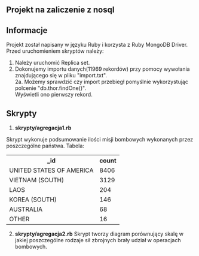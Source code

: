 ## Projekt na zaliczenie z nosql

Informacje
-------
Projekt został napisany w języku Ruby i korzysta z Ruby MongoDB Driver.
Przed uruchomieniem skryptów należy:
1. Należy uruchomić Replica set.
2. Dokonujemy importu danych(11969 rekordów) przy pomocy wywołania znajdującego się w pliku "import.txt".\
2a. Możemy sprawdzić czy import przebiegł pomyślnie wykorzystując polcenie "db.thor.findOne()".\
Wyświetli ono pierwszy rekord.


Skrypty
-------
1. **skrypty/agregacja1.rb**

Skrypt wykonuje podsumowanie ilości misji bombowych wykonanych przez poszczególne państwa.
Tabela:
<table>
  <tr>
    <th>_id</th>
    <th>count</th>
  </tr>
  <tr>
    <td>UNITED STATES OF AMERICA</td>
    <td>8406</td>
  </tr>
  <tr>
    <td>VIETNAM (SOUTH)</td>
    <td>3129</td>
  </tr>
  <tr>
    <td>LAOS</td>
    <td>204</td>
  </tr>
  <tr>
    <td>KOREA (SOUTH)</td>
    <td>146</td>
  </tr>
  <tr>
    <td>AUSTRALIA</td>
    <td>68</td>
  </tr>
  <tr>
    <td>OTHER</td>
    <td>16</td>
  </tr>
</table>
<to_s/>

2. **skrypty/agregacja2.rb**
Skrypt tworzy diagram porównujący skalę w jakiej poszczególne rodzaje sił zbrojnych brały udział w operacjach bombowych.

